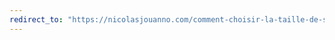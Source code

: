 ```yaml
---
redirect_to: "https://nicolasjouanno.com/comment-choisir-la-taille-de-son-vtt-et-sa-position.html"
---
```

